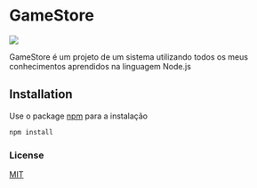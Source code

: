 # GameStore
![](https://img.shields.io/badge/Node-gameStore-blueviolet)

GameStore é um projeto de um sistema utilizando todos os meus conhecimentos aprendidos na linguagem Node.js

## Installation

Use o package [npm](https://www.npmjs.com/) para a instalação

```bash
npm install
```


### License

[MIT](https://choosealicense.com/licenses/mit/)

